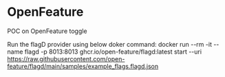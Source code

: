 # OpenFeature
POC on OpenFeature toggle

Run the flagD provider using below doker command:
docker run --rm -it --name flagd -p 8013:8013 ghcr.io/open-feature/flagd:latest start --uri https://raw.githubusercontent.com/open-feature/flagd/main/samples/example_flags.flagd.json
